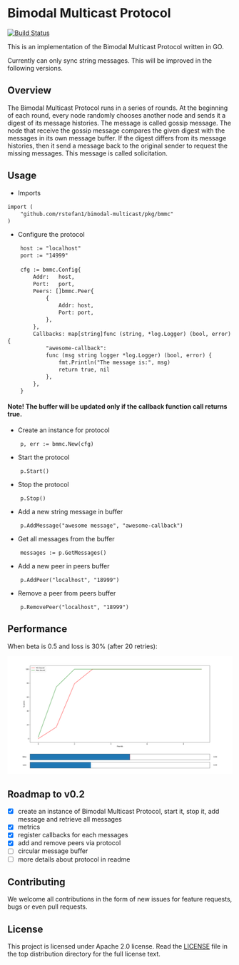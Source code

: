 # Bimodal Multicast Protocol

[![Build Status](https://semaphoreci.com/api/v1/rstefan1-11/bimodal-multicast/branches/master/shields_badge.svg)](https://semaphoreci.com/rstefan1-11/bimodal-multicast)

This is an implementation of the Bimodal Multicast Protocol written in GO.

Currently can only sync string messages. This will be improved in the following
versions.

## Overview

The Bimodal Multicast Protocol runs in a series of rounds.
At the beginning of each round, every node randomly chooses another node and
sends it a digest of its message histories. The message is called gossip
message.
The node that receive the gossip message compares the given digest with the
messages in its own message buffer.
If the digest differs from its message histories, then it send a message
back to the original sender to request the missing messages. This message is
called solicitation.

## Usage

* Imports

```golang
import (
    "github.com/rstefan1/bimodal-multicast/pkg/bmmc"
)
```

* Configure the protocol

```golang
    host := "localhost"
    port := "14999"

    cfg := bmmc.Config{
        Addr:   host,
        Port:   port,
        Peers: []bmmc.Peer{
            {
                Addr: host,
                Port: port,
            },
        },
        Callbacks: map[string]func (string, *log.Logger) (bool, error) {
            "awesome-callback":
            func (msg string logger *log.Logger) (bool, error) {
                fmt.Println("The message is:", msg)
                return true, nil
            },
        },
    }
```

#### Note! The buffer will be updated only if the callback function call returns true.

* Create an instance for protocol

```golang
    p, err := bmmc.New(cfg)
```

* Start the protocol

```golang
    p.Start()
```

* Stop the protocol

```golang
    p.Stop()
```

* Add a new string message in buffer

```golang
    p.AddMessage("awesome message", "awesome-callback")
```

* Get all messages from the buffer

```golang
    messages := p.GetMessages()
```

* Add a new peer in peers buffer

```golang
    p.AddPeer("localhost", "18999")
```

* Remove a peer from peers buffer

```golang
    p.RemovePeer("localhost", "18999")
```


## Performance

When beta is 0.5 and loss is 30% (after 20 retries):

![Alt text](docs/metrics/b_50_l_30.png)


## Roadmap to v0.2
 - [x] create an instance of Bimodal Multicast Protocol, start it,
 stop it, add message and retrieve all messages
 - [x] metrics
 - [x] register callbacks for each messages
 - [x] add and remove peers via protocol
 - [ ] circular message buffer
 - [ ] more details about protocol in readme
 
## Contributing

We welcome all contributions in the form of new issues for feature requests, bugs
or even pull requests.

## License

This project is licensed under Apache 2.0 license. Read the [LICENSE](LICENSE) file
in the top distribution directory for the full license text.
